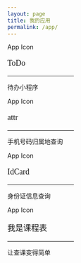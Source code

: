 ```yaml
---
layout: page
title: 我的应用
permalink: /app/
---
```


<div class="bottom-teaser cf">
  <div class="isLeft">
    <section class="author">
      <div class="author-image" style="background-image: url(../assets/app_images/todo.png);border-radius: 0%">App Icon</div>
      <p style="font-family: Microsoft YaHei;font-size: 18px">ToDo</p>
      <hr style="width: 30%">
      <p class="published">待办小程序</p>
    </section>
  </div>
</div> 

<div class="bottom-teaser cf">
  <div class="isLeft">
    <section class="author">
      <div class="author-image" style="background-image: url(../assets/app_images/attr.png);border-radius: 0%">App Icon</div>
      <p style="font-family: Microsoft YaHei;font-size: 18px">attr</p>
      <hr style="width: 30%">
      <p class="published">手机号码归属地查询</p>
    </section>
  </div>
</div> 

<div class="bottom-teaser cf">
  <div class="isLeft">
    <section class="author">
      <div class="author-image" style="background-image: url(../assets/app_images/idcard.png);border-radius: 0%">App Icon</div>
      <p style="font-family: Microsoft YaHei;font-size: 18px">IdCard</p>
      <hr style="width: 30%">
      <p class="published">身份证信息查询</p>
    </section>
  </div>
</div> 

<div class="bottom-teaser cf">
  <div class="isLeft">
    <section class="author">
      <div class="author-image" style="background-image: url(../assets/app_images/timetable.png);border-radius: 0%">App Icon</div>
      <p style="font-family: Microsoft YaHei;font-size: 18px">我是课程表</p>
      <hr style="width: 30%">
      <p class="published">让查课变得简单</p>
    </section>
  </div>
</div> 